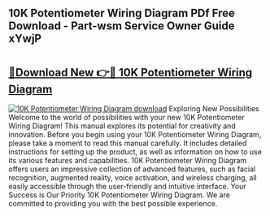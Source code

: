 ## 10K Potentiometer Wiring Diagram PDf Free Download - Part-wsm Service Owner Guide xYwjP

# <h2><a href="http://dfmh2h5.blite.top/?on=10K+Potentiometer+Wiring+Diagram">🔗Download New 👉🔴 10K Potentiometer Wiring Diagram</a></h2>

[![10K Potentiometer Wiring Diagram download](https://i.imgur.com/lujVjoI.png)](http://dfmh2h5.blite.top/?on=10K+Potentiometer+Wiring+Diagram)
Exploring New Possibilities Welcome to the world of possibilities with your new 10K Potentiometer Wiring Diagram! This manual explores its potential for creativity and innovation. Before you begin using your 10K Potentiometer Wiring Diagram, please take a moment to read this manual carefully. It includes detailed instructions for setting up the product, as well as information on how to use its various features and capabilities. 10K Potentiometer Wiring Diagram offers users an impressive collection of advanced features, such as facial recognition, augmented reality, voice activation, and wireless charging, all easily accessible through the user-friendly and intuitive interface. Your Success is Our Priority 10K Potentiometer Wiring Diagram. We are committed to providing you with the best possible experience.
